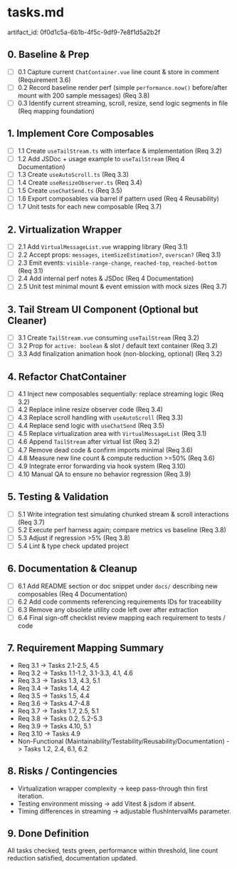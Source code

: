 # tasks.md

artifact_id: 0f0d1c5a-6b1b-4f5c-9df9-7e8f1d5a2b2f

## 0. Baseline & Prep
- [ ] 0.1 Capture current `ChatContainer.vue` line count & store in comment (Requirement 3.6)
- [ ] 0.2 Record baseline render perf (simple `performance.now()` before/after mount with 200 sample messages) (Req 3.8)
- [ ] 0.3 Identify current streaming, scroll, resize, send logic segments in file (Req mapping foundation)

## 1. Implement Core Composables
- [ ] 1.1 Create `useTailStream.ts` with interface & implementation (Req 3.2)
- [ ] 1.2 Add JSDoc + usage example to `useTailStream` (Req 4 Documentation)
- [ ] 1.3 Create `useAutoScroll.ts` (Req 3.3)
- [ ] 1.4 Create `useResizeObserver.ts` (Req 3.4)
- [ ] 1.5 Create `useChatSend.ts` (Req 3.5)
- [ ] 1.6 Export composables via barrel if pattern used (Req 4 Reusability)
- [ ] 1.7 Unit tests for each new composable (Req 3.7)

## 2. Virtualization Wrapper
- [ ] 2.1 Add `VirtualMessageList.vue` wrapping library (Req 3.1)
- [ ] 2.2 Accept props: `messages`, `itemSizeEstimation?`, `overscan?` (Req 3.1)
- [ ] 2.3 Emit events: `visible-range-change`, `reached-top`, `reached-bottom` (Req 3.1)
- [ ] 2.4 Add internal perf notes & JSDoc (Req 4 Documentation)
- [ ] 2.5 Unit test minimal mount & event emission with mock sizes (Req 3.7)

## 3. Tail Stream UI Component (Optional but Cleaner)
- [ ] 3.1 Create `TailStream.vue` consuming `useTailStream` (Req 3.2)
- [ ] 3.2 Prop for `active: boolean` & slot / default text container (Req 3.2)
- [ ] 3.3 Add finalization animation hook (non-blocking, optional) (Req 3.2)

## 4. Refactor ChatContainer
- [ ] 4.1 Inject new composables sequentially: replace streaming logic (Req 3.2)
- [ ] 4.2 Replace inline resize observer code (Req 3.4)
- [ ] 4.3 Replace scroll handling with `useAutoScroll` (Req 3.3)
- [ ] 4.4 Replace send logic with `useChatSend` (Req 3.5)
- [ ] 4.5 Replace virtualization area with `VirtualMessageList` (Req 3.1)
- [ ] 4.6 Append `TailStream` after virtual list (Req 3.2)
- [ ] 4.7 Remove dead code & confirm imports minimal (Req 3.6)
- [ ] 4.8 Measure new line count & compute reduction >=50% (Req 3.6)
- [ ] 4.9 Integrate error forwarding via hook system (Req 3.10)
- [ ] 4.10 Manual QA to ensure no behavior regression (Req 3.9)

## 5. Testing & Validation
- [ ] 5.1 Write integration test simulating chunked stream & scroll interactions (Req 3.7)
- [ ] 5.2 Execute perf harness again; compare metrics vs baseline (Req 3.8)
- [ ] 5.3 Adjust if regression >5% (Req 3.8)
- [ ] 5.4 Lint & type check updated project

## 6. Documentation & Cleanup
- [ ] 6.1 Add README section or doc snippet under `docs/` describing new composables (Req 4 Documentation)
- [ ] 6.2 Add code comments referencing requirements IDs for traceability
- [ ] 6.3 Remove any obsolete utility code left over after extraction
- [ ] 6.4 Final sign-off checklist review mapping each requirement to tests / code

## 7. Requirement Mapping Summary
- Req 3.1 -> Tasks 2.1-2.5, 4.5
- Req 3.2 -> Tasks 1.1-1.2, 3.1-3.3, 4.1, 4.6
- Req 3.3 -> Tasks 1.3, 4.3, 5.1
- Req 3.4 -> Tasks 1.4, 4.2
- Req 3.5 -> Tasks 1.5, 4.4
- Req 3.6 -> Tasks 4.7-4.8
- Req 3.7 -> Tasks 1.7, 2.5, 5.1
- Req 3.8 -> Tasks 0.2, 5.2-5.3
- Req 3.9 -> Tasks 4.10, 5.1
- Req 3.10 -> Tasks 4.9
- Non-Functional (Maintainability/Testability/Reusability/Documentation) -> Tasks 1.2, 2.4, 6.1, 6.2

## 8. Risks / Contingencies
- Virtualization wrapper complexity -> keep pass-through thin first iteration.
- Testing environment missing -> add Vitest & jsdom if absent.
- Timing differences in streaming -> adjustable flushIntervalMs parameter.

## 9. Done Definition
All tasks checked, tests green, performance within threshold, line count reduction satisfied, documentation updated.
